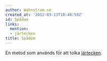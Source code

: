 ```yaml
---
author: Wahnstrom.se
created_at: '2012-03-13T18:48:59Z'
id: Spådom
links:
  mention:
  - järtecken
title: Spådom
---
```


En metod som används för att tolka [järtecken].

  [järtecken]: järtecken